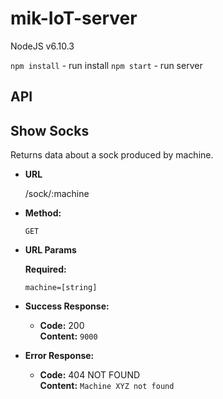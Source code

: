 # mik-IoT-server

NodeJS v6.10.3

``` npm install ``` - run install
``` npm start ``` - run server

## API

**Show Socks**
----
  Returns data about a sock produced by machine.

* **URL**

  /sock/:machine

* **Method:**

  `GET`

*  **URL Params**

   **Required:**

   `machine=[string]`

* **Success Response:**

  * **Code:** 200 <br />
    **Content:** `9000`

* **Error Response:**

  * **Code:** 404 NOT FOUND <br />
    **Content:** `Machine XYZ not found`
